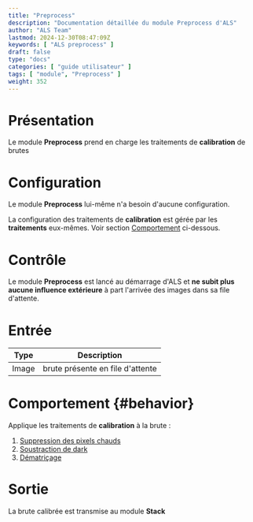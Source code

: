 ```yaml
---
title: "Preprocess"
description: "Documentation détaillée du module Preprocess d'ALS"
author: "ALS Team"
lastmod: 2024-12-30T08:47:09Z
keywords: [ "ALS preprocess" ]
draft: false
type: "docs"
categories: [ "guide utilisateur" ]
tags: [ "module", "Preprocess" ]
weight: 352
---
```


# Présentation

Le module **Preprocess** prend en charge les traitements de **calibration** de brutes

# Configuration

Le module **Preprocess** lui-même n'a besoin d'aucune configuration.

La configuration des traitements de **calibration** est gérée par les **traitements** eux-mêmes.
Voir section [Comportement](#behavior) ci-dessous.

# Contrôle

Le module **Preprocess** est lancé au démarrage d'ALS et **ne subit plus aucune influence extérieure** à part l'arrivée
des images dans sa file d'attente.

# Entrée

| Type  | Description                      |
|-------|----------------------------------|
| Image | brute présente en file d'attente |

# Comportement {#behavior}

Applique les traitements de **calibration** à la brute :

1. [Suppression des pixels chauds](hot_remove/)
2. [Soustraction de dark](dark_remove/)
3. [Dématriçage](debayer/)

# Sortie

La brute calibrée est transmise au module **Stack** 